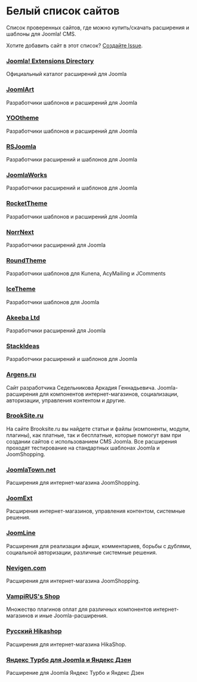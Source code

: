 # Белый список сайтов
Список проверенных сайтов, где можно купить/скачать расширения и шаблоны для Joomla! CMS.

Хотите добавить сайт в этот список? [Создайте Issue](https://github.com/RUJL/rujl.github.io/issues/new?template=whitelist.md).

### [Joomla! Extensions Directory](https://extensions.joomla.org/)
Официальный каталог расширений для Joomla

### [JoomlArt](https://www.joomlart.com/)
Разработчики шаблонов и расширений для Joomla

### [YOOtheme](https://yootheme.com/)
Разработчики шаблонов и расширений для Joomla

### [RSJoomla](https://www.rsjoomla.com/)
Разработчики расширений и шаблонов для Joomla

### [JoomlaWorks](https://www.joomlaworks.net/)
Разработчики расширений и шаблонов для Joomla

### [RocketTheme](https://rockettheme.com/)
Разработчики шаблонов и расширений для Joomla

### [NorrNext](https://www.norrnext.com/)
Разработчики расширений для Joomla

### [RoundTheme](https://www.roundtheme.com)
Разработчики шаблонов для Kunena, AcyMailing и JComments

### [IceTheme](https://www.icetheme.com/)
Разработчики шаблонов для Joomla

### [Akeeba Ltd](https://www.akeebabackup.com/)
Разработчики расширений для Joomla

### [StackIdeas](https://stackideas.com/)
Разработчики расширений и шаблонов для Joomla

### [Argens.ru](https://argens.ru/)
Сайт разработчика Седельникова Аркадия Геннадьевича. Joomla-расширения для компонентов интернет-магазинов, социализации, авторизации, управления контентом и другие.

### [BrookSite.ru](http://brooksite.ru/)
На сайте Brooksite.ru вы найдете статьи и файлы (компоненты, модули, плагины), как платные, так и бесплатные, которые помогут вам при создании сайтов с использованием CMS Joomla. Все расширения проходят тестирование на стандартных шаблонах Joomla и JoomShopping.

### [JoomlaTown.net](http://joomlatown.net/)
Расширения для интернет-магазина JoomShopping.

### [JoomExt](http://joomext.ru/)
Расширения интернет-магазинов, управления контентом, системные решения.

### [JoomLine](https://joomline.ru/)
Расширения для реализации афиши, комментариев, борьбы с дублями, социальной авторизации, различные системные решения.

### [Nevigen.com](https://nevigen.com/ru/)
Расширения для интернет-магазина JoomShopping.

### [VampiRUS's Shop](https://shop.vampirus.ru/)
Множество плагинов оплат для различных компонентов интернет-магазинов и иные Joomla-расширения.

### [Русский Hikashop](https://hika.su/)
Расширения для интернет-магазина HikaShop.

### [Яндекс Турбо для Joomla и Яндекс Дзен](https://jturbo.ru/)
Расширение для Joomla Яндекс Турбо и Яндекс Дзен
